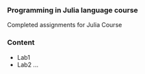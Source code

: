 ### Programming in Julia language course

Completed assignments for Julia Course

### Content

- Lab1
- Lab2 ...

